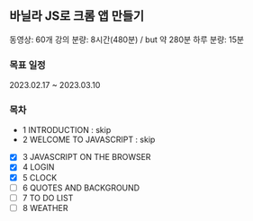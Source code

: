 ## 바닐라 JS로 크롬 앱 만들기

동영상: 60개
강의 분량: 8시간(480분) / but 약 280분
하루 분량: 15분

### 목표 일정

2023.02.17 ~ 2023.03.10

### 목차

- 1 INTRODUCTION : skip
- 2 WELCOME TO JAVASCRIPT : skip
- [x] 3 JAVASCRIPT ON THE BROWSER
- [x] 4 LOGIN
- [x] 5 CLOCK
- [ ] 6 QUOTES AND BACKGROUND
- [ ] 7 TO DO LIST
- [ ] 8 WEATHER
